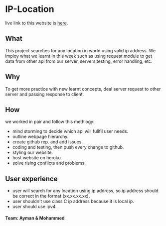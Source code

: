 # IP-Location
live link to this website is [here](https://ip-location-facg6.herokuapp.com/).
## What
This project searches  for any location in world using valid ip address. We imploy what we learnt in this week such as using request module to get data from other api from our server, servers testing, error handling, etc.
## Why 
To get more practice with new learnt concepts, deal server request to other server and passing response to client.
## How 
we worked in pair and follow this methlogy:
* mind storming to decide which api will fullfil user needs.
* outline webpage hierarchy.
* create github rep. and add issues.
* coding and testing, then push every change to github.
* styling our website.
* host website on heroku.
* solve rising conflicts and problems.
## User experience
* user will search for any location using ip address, so ip address should be correct in the format (xx.xx.xx.xx).
* user shouldn't use class C ip address because it is local ip.
* user should use ipv4.
#### Team: Ayman & Mohammed
